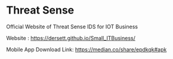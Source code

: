 # Threat Sense
Official Website of Threat Sense IDS for IOT Business

Website : https://dersett.github.io/Small_ITBusiness/

Mobile App Download Link: https://median.co/share/epdkqk#apk
